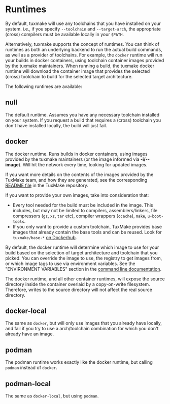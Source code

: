 # Runtimes

By default, tuxmake will use any toolchains that you have installed on your
system. i.e., if you specify `--toolchain` and `--target-arch`, the appropriate
(cross) compilers must be available locally in your `$PATH`.

Alternatively, tuxmake supports the concept of runtimes. You can think of
runtimes as both an underlying backend to run the actual build commands, as
well as a provider of toolchains. For example, the `docker` runtime will run
your builds in docker containers, using toolchain container images provided by
the tuxmake maintainers. When running a build, the tuxmake docker runtime will
download the container image that provides the selected (cross) toolchain to
build for the selected target architecture.

The following runtimes are available:

## null

The default runtime. Assumes you have any necessary toolchain installed on your
system. If you request a build that requires a (cross) toolchain you don't have
installed locally, the build will just fail.

## docker

The docker runtime. Runs builds in docker containers, using images provided by
the tuxmake maintainers (or the image informed via **-i/--image**). Will
hit the network every time, looking for updated images.

If you want more details on the contents of the images provided by the TuxMake
team, and how they are generated, see the corresponding
[README file](https://gitlab.com/Linaro/tuxmake/-/blob/master/support/docker/README.md)
in the TuxMake repository.

If you want to provide your own images, take into consideration that:

- Every tool needed for the build must be included in the image. This includes,
  but may not be limited to compilers, assemblers/linkers, file compressors
  (`gz`, `xz`, `tar` etc), compiler wrappers (`ccache`), `make`,
  `u-boot-tools`.
- If you only want to provide a custom toolchain, TuxMake provides base images
  that already contain the base tools and can be reused. Look for
  `tuxmake/base-*` [on Dockerhub](https://hub.docker.com/u/tuxmake).

By default, the docker runtime will determine which image to use for your build
based on the selection of target architecture and toolchain that you picked.
You can override the image to use, the registry to get images from, or which
image tags to use via environment variables. See the "ENVIRONMENT VARIABLES"
section in the [command line documentation](cli.md#environment-variables).

The docker runtime, and all other container runtimes, will expose the source
directory inside the container overlaid by a copy-on-write filesystem.
Therefore, writes to the source directory will not affect the real source
directory.

## docker-local

The same as `docker`, but will only use images that you already have locally,
and fail if you try to use a arch/toolchain combination for which you don't
already have an image.


## podman

The podman runtime works exactly like the docker runtime, but calling `podman`
instead of `docker`.

## podman-local

The same as `docker-local`, but using `podman`.
